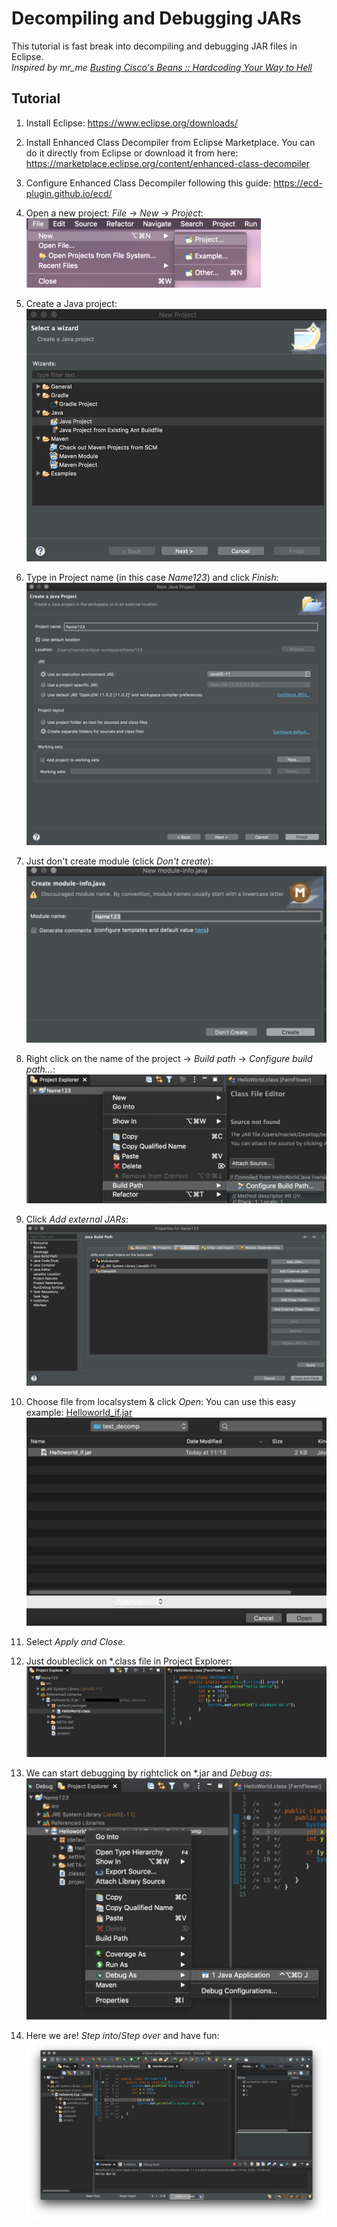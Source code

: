 # Decompiling and Debugging JARs

This tutorial is fast break into decompiling and debugging JAR files in Eclipse.  
_Inspired by mr_me
[Busting Cisco's Beans :: Hardcoding Your Way to Hell](https://srcincite.io/blog/2020/01/14/busting-ciscos-beans-hardcoding-your-way-to-hell.html)_

## Tutorial

1. Install Eclipse: https://www.eclipse.org/downloads/
2. Install Enhanced Class Decompiler from Eclipse Marketplace. You can do it directly from Eclipse or download it from here: https://marketplace.eclipse.org/content/enhanced-class-decompiler
3. Configure Enhanced Class Decompiler following this guide: https://ecd-plugin.github.io/ecd/
4. Open a new project: _File_ -> _New_ -> _Project_:  
 ![screenshots/1.png](screenshots/1.png)

5. Create a Java project:
 ![screenshots/2.png](screenshots/2.png)

6. Type in Project name (in this case _Name123_) and click _Finish_:
![screenshots/3.png](screenshots/3.png)

7. Just don't create module (click _Don't create_):
![screenshots/4.png](screenshots/4.png)

8. Right click on the name of the project -> _Build path_ -> _Configure build path..._:
![screenshots/5.png](screenshots/5.png)

9. Click _Add external JARs_:
![screenshots/6.png](screenshots/6.png)

10. Choose file from localsystem & click _Open_:
You can use this easy example: [Helloworld_if.jar](Helloworld_if.jar)
![screenshots/7.png](screenshots/7.png)

11.  Select _Apply and Close_.
12.  Just doubleclick on *.class file in Project Explorer:
![screenshots/8.png](screenshots/8.png)

13. We can start debugging by rightclick on *.jar and _Debug as_:
![screenshots/9.png](screenshots/9.png)

14. Here we are! _Step into_/_Step over_ and have fun:
![screenshots/10.png](screenshots/10.png)

